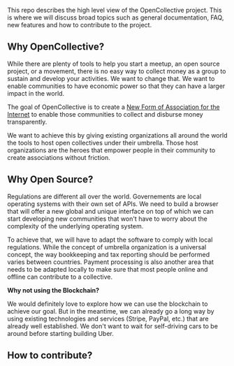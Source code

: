 This repo describes the high level view of the OpenCollective project. This is where we will discuss broad topics such as general documentation, FAQ, new features and how to contribute to the project.

## Why OpenCollective?

While there are plenty of tools to help you start a meetup, an open source project, or a movement, there is no easy way to collect money as a group to sustain and develop your activities. We want to change that. We want to enable communities to have economic power so that they can have a larger impact in the world.

The goal of OpenCollective is to create a [New Form of Association for the Internet](https://medium.com/open-collective/a-new-form-of-association-for-the-internet-generation-part-1-6d6c4f5dd27f#.fgb60dorq) to enable those communities to collect and disburse money transparently.

We want to achieve this by giving existing organizations all around the world the tools to host open collectives under their umbrella. Those host organizations are the heroes that empower people in their community to create associations without friction.

## Why Open Source?

Regulations are different all over the world. Governements are local operating systems with their own set of APIs. We need to build a browser that will offer a new global and unique interface on top of which we can start developing new communities that won't have to worry about the complexity of the underlying operating system.

To achieve that, we will have to adapt the software to comply with local regulations. While the concept of umbrella organization is a universal concept, the way bookkeeping and tax reporting should be performed varies between countries. Payment processing is also another area that needs to be adapted locally to make sure that most people online and offline can contribute to a collective.

**Why not using the Blockchain?**

We would definitely love to explore how we can use the blockchain to achieve our goal. But in the meantime, we can already go a long way by using existing technologies and services (Stripe, PayPal, etc.) that are already well established. We don't want to wait for self-driving cars to be around before starting building Uber.

## How to contribute?
